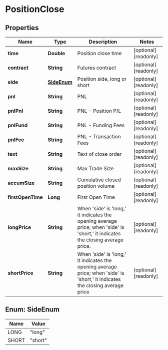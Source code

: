 
# PositionClose

## Properties

Name | Type | Description | Notes
------------ | ------------- | ------------- | -------------
**time** | **Double** | Position close time |  [optional] [readonly]
**contract** | **String** | Futures contract |  [optional] [readonly]
**side** | [**SideEnum**](#SideEnum) | Position side, long or short |  [optional] [readonly]
**pnl** | **String** | PNL |  [optional] [readonly]
**pnlPnl** | **String** | PNL - Position P/L |  [optional] [readonly]
**pnlFund** | **String** | PNL - Funding Fees |  [optional] [readonly]
**pnlFee** | **String** | PNL - Transaction Fees |  [optional] [readonly]
**text** | **String** | Text of close order |  [optional] [readonly]
**maxSize** | **String** | Max Trade Size |  [optional] [readonly]
**accumSize** | **String** | Cumulative closed position volume |  [optional] [readonly]
**firstOpenTime** | **Long** | First Open Time |  [optional] [readonly]
**longPrice** | **String** | When &#39;side&#39; is &#39;long,&#39; it indicates the opening average price; when &#39;side&#39; is &#39;short,&#39; it indicates the closing average price. |  [optional] [readonly]
**shortPrice** | **String** | When &#39;side&#39; is &#39;long,&#39; it indicates the opening average price; when &#39;side&#39; is &#39;short,&#39; it indicates the closing average price |  [optional] [readonly]

## Enum: SideEnum

Name | Value
---- | -----
LONG | &quot;long&quot;
SHORT | &quot;short&quot;

